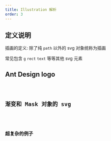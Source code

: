 ```yaml
---
title: Illustration 解析
order: 3
---
```


## 定义说明

插画的定义: 除了纯 `path` 以外的 svg 对象统称为插画

常见包含 `g` `rect` `text` 等等其他 svg 元素

## Ant Design logo

<code src="./demos/SvgSimpleIllustration.tsx" />

## 渐变和 Mask 对象的 svg

<code src="./demos/SvgBackground.tsx" />

## 超复杂的例子

<code src="./demos/SvgIllustration.tsx" />
